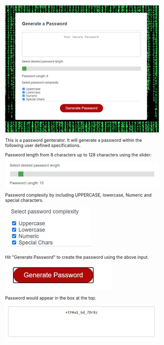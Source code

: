 ![](Assets/Example1.JPG)

This is a password genterator. It will generate a password within the following user defined specifications.

Password length from 8 characters up to 128 characters using the slider:

![](Assets/passlen.JPG)

Password complexity by including UPPERCASE, lowercase, Numeric and special characters.

![](Assets/passcom.JPG)

Hit "Generate Password" to create the password using the above input.

![](Assets/genpass.JPG)

Password would appear in the box at the top.

![](Assets/pass.JPG)

